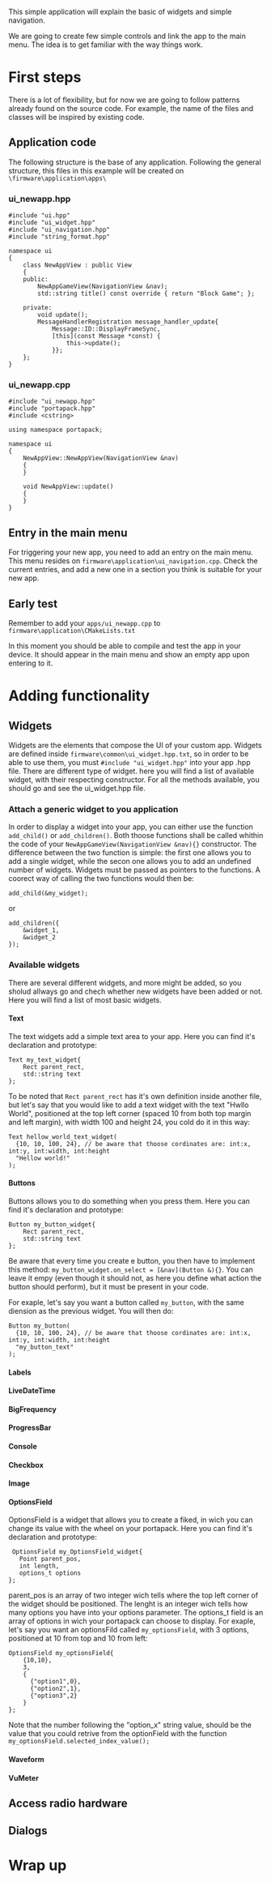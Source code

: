 This simple application will explain the basic of widgets and simple navigation. 

We are going to create few simple controls and link the app to the main menu. The idea is to get familiar with the way things work.

# First steps

There is a lot of flexibility, but for now we are going to follow patterns already found on the source code. For example, the name of the files and classes will be inspired by existing code.

## Application code

The following structure is the base of any application. Following the general structure, this files in this example will be created on `\firmware\application\apps\`

### ui_newapp.hpp

    #include "ui.hpp"
    #include "ui_widget.hpp"
    #include "ui_navigation.hpp"
    #include "string_format.hpp"

    namespace ui
    {
        class NewAppView : public View
        {
        public:
            NewAppGameView(NavigationView &nav);
            std::string title() const override { return "Block Game"; };

        private:
            void update();
            MessageHandlerRegistration message_handler_update{
                Message::ID::DisplayFrameSync,
                [this](const Message *const) {
                    this->update();
                }};
        };
    } 

### ui_newapp.cpp

    #include "ui_newapp.hpp"
    #include "portapack.hpp"
    #include <cstring>

    using namespace portapack;

    namespace ui
    {
        NewAppView::NewAppView(NavigationView &nav)
        {
        }

        void NewAppView::update()
        {
        }
    }

## Entry in the main menu

For triggering your new app, you need to add an entry on the main menu. This menu resides on `firmware\application\ui_navigation.cpp`. Check the current entries, and add a new one in a section you think is suitable for your new app. 

## Early test

Remember to add your `apps/ui_newapp.cpp` to `firmware\application\CMakeLists.txt`

In this moment you should be able to compile and test the app in your device. It should appear in the main menu and show an empty app upon entering to it.

# Adding functionality

## Widgets
Widgets are the elements that compose the UI of your custom app. Widgets are defined inside `firmware\common\ui_widget.hpp.txt`, so in order to be able to use them, you must `#include "ui_widget.hpp"` into your app .hpp file.
There are different type of widget. here you will find a list of available widget, with their respecting constructor. For all the methods available, you should go and see the ui_widget.hpp file.

### Attach a generic widget to you application

In order to display a widget into your app, you can either use the function `add_child()` or `add_children()`. 
Both thoose functions shall be called whithin the code of your `NewAppGameView(NavigationView &nav){}` constructor. The difference between the two function is simple: the first one allows you to add a single widget, while the secon one allows you to add an undefined number of widgets.
Widgets must be passed as pointers to the functions. A coorect way of calling the two functions would then be: 
```
add_child(&my_widget);
```
or
```
add_children({
    &widget_1,
    &widget_2
});
```

### Available widgets
There are several different widgets, and more might be added, so you sholud allways go and chech whether new widgets have been added or not. Here you will find a list of most basic widgets.

#### Text
The text widgets add a simple text area to your app. Here you can find it's declaration and prototype:
```
Text my_text_widget{
    Rect parent_rect,
    std::string text
};

```
To be noted that `Rect parent_rect` has it's own definition inside another file, but let's say that you would like to add a text widget with the text "Hwllo World", positioned at the top left corner (spaced 10 from both top margin and left margin), with width 100 and height 24, you cold do it in this way:
```
Text hellow_world_text_widget(
  {10, 10, 100, 24}, // be aware that thoose cordinates are: int:x, int:y, int:width, int:height
  "Hellow world!"
);
```
#### Buttons

Buttons allows you to do something when you press them. Here you can find it's declaration and prototype:
```
Button my_button_widget{
    Rect parent_rect,
    std::string text
};

```
Be aware that every time you create e button, you then have to implement this method: `my_button_widget.on_select = [&nav](Button &){}`. You can leave it empy (even though it should not, as here you define what action the button should perform), but it must be present in your code.

For exaple, let's say you want a button called `my_button`, with the same diension as the previous widget. You will then do:
```
Button my_button(
  {10, 10, 100, 24}, // be aware that thoose cordinates are: int:x, int:y, int:width, int:height
  "my_button_text"
);
```

#### Labels

#### LiveDateTime

#### BigFrequency

#### ProgressBar

#### Console

#### Checkbox

#### Image

#### OptionsField

OptionsField is a widget that allows you to create a fiked, in wich you can change its value with the wheel on your portapack. Here you can find it's declaration and prototype:
```
 OptionsField my_OptionsField_widget{
   Point parent_pos, 
   int length, 
   options_t options
};
```
parent_pos is an array of two integer wich tells where the top left corner of the widget should be positioned. The lenght is an integer wich tells how many options you have into your options parameter. The options_t field is an array of options in wich your portapack can choose to display. 
For exaple, let's say you want an optionsFild called `my_optionsField`, with 3 options, positioned at 10 from top and 10 from left:
```
OptionsField my_optionsField{
    {10,10}, 
    3, 
    {
      {"option1",0},  
      {"option2",1},
      {"option3",2}
    }
};
```
Note that the number following the "option_x" string value, should be the value that you could retrive from the optionField with the function `my_optionsField.selected_index_value();`
#### Waveform

#### VuMeter

## Access radio hardware

## Dialogs

# Wrap up